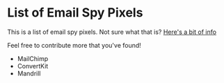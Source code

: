 # List of Email Spy Pixels

This is a list of email spy pixels. Not sure what that is? [Here's a bit of info](https://igotablog.com/spy-pixels)

Feel free to contribute more that you've found!

* MailChimp
* ConvertKit
* Mandrill

